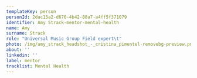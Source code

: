 ```yaml
---
templateKey: person
personId: 2dac15a2-d670-4b42-88a7-a4ff5f371079
identifier: Amy Strack-mentor-mental-health
name: Amy
surname: Strack
role: "Universal Music Group Field expert\t"
photo: /img/amy_strack_headshot_-_cristina_pimentel-removebg-preview.png
about: ''
linkedin: ''
label: mentor
tracklist: Mental Health
---
```

